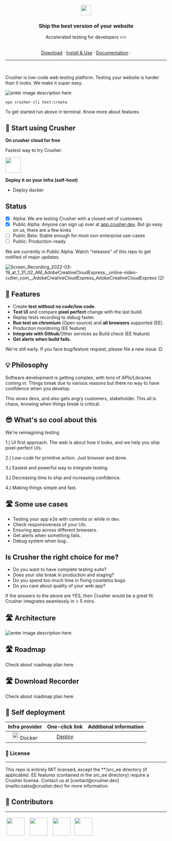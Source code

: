 <br/>
<div align="center">
<img src="https://i.imgur.com/Z6wyajH.png" height="32" style="margin: 0 auto;"/>
<h3 align="center" >Ship the best version of your website</h3>
<div>Accelerated testing for developers 🔥🔥 </div><br/>
    
<p align="center">
    <a href="https://docs.crusher.dev/docs/download">Download</a> ·
    <a href="#-start-using-crusher">Install & Use</a> ·
    <a href="https://docs.crusher.dev">Documentation</a> ·
</p>

    
<hr/>

</div>

<br>

Crusher is low-code web testing platform. Testing your website is harder than it looks. We make it super easy.


![enter image description here](https://i.imgur.com/WvwLuzk.png)


```
npx crusher-cli test:create 
```

To get started run above in terminal. Know more about features


## 🚀 Start using Crusher

**On crusher cloud for free**

Fastest way to try Crusher.

<a href="https://crusher.dev/#signup">
<img src="https://i.imgur.com/kg2eHRN.png" height="48px"/>
</a>

<br/>

**Deploy it on your infra (self-host)**

- Deploy docker

## Status

- [x] Alpha: We are testing Crusher with a closed set of customers
- [x] Public Alpha: Anyone can sign up over at [app.crusher.dev](https://app.crusher.dev). But go easy on us, there are a few kinks
- [ ] Public Beta: Stable enough for most non-enterprise use-cases
- [ ] Public: Production-ready

We are currently in Public Alpha. Watch "releases" of this repo to get notified of major updates.

![Screen_Recording_2022-03-19_at_1_31_02_AM_AdobeCreativeCloudExpress__online-video-cutter_com__AdobeCreativeCloudExpress_AdobeCreativeCloudExpress (2)](https://user-images.githubusercontent.com/16796008/159077783-fa8f20d0-663b-47d5-88a5-95e443f97168.gif)

## 🔮 Features

- Create **test without no code/low code**.
- **Test UI** and compare **pixel perfect** change with the last build.
- Replay tests recording to debug faster.
- **Run test on chromium** (Open source) and **all browsers** supported (EE).
- Production monitoring (EE feature)
- **Integrate with Github**/Other services as Build check (EE feature)
- **Get alerts when build fails.**

We're still early. If you face bug/feature request, please file a new issue :D.

## 💡 Philosophy

Software development is getting complex, with tons of APIs/Libraries coming in. Things break due to various reasons but there no way to have conifdence when you develop.

This slows devs, and also gets angry customers, stakeholder. This all is chaos, knowing when things break is critical. 

## 😎 What's so cool about this

We're reimagining testing

1.) UI first approach. The web is about how it looks, and we help you ship pixel-perfect UIs.

2.) Low-code for primitive action. Just browser and done.

3.) Easiest and powerful way to integrate testing.

3.) Decreasing time to ship and increasing confidence.

4.) Making things simple and fast.

## 🛣️ Some use cases
- Testing your app e2e with commits or while in dev.
- Check responsiveness of your UIs.
- Ensuring app across different browsers.
- Get alerts when something fails.
- Debug system when bug..

## Is Crusher the right choice for me?
- Do you want to have complete testing suite?
- Does your site break in production and staging?
- Do you spend too much time in fixing countelss bugs.
- Do you care about quality of your web app?

If the answers to the above are YES, then Crusher would be a great fit. Crusher integrates seamlessly in < 5 mins.

## 🛣️ Architecture

![enter image description here](https://i.imgur.com/wzU5fUO.png)

## 🛣️ Roadmap

Check about roadmap plan here.

## 🛣️ Download Recorder

Check about roadmap plan here.

## 🧱 Self deployment

|                                   **Infra provider**                                   |                                **One-click link**                                | **Additional information** |
| :------------------------------------------------------------------------------------: | :------------------------------------------------------------------------------: | :------------------------: |
| <div style=""> <img src="https://i.imgur.com/x2v2EpM.png" height="24px"/>Docker </div> | [Deploy](https://docs.crusher.dev/docs/self-host/how-to-setup-crusher-on-docker) |                            |

### 📝 License

<hr/>
This repo is entirely MIT licensed, except the **/src_ee directory (if applicable).
EE features (contained in the src_ee directory) require a Crusher license. Contact us at [contact@crusher.dev](mailto:sales@crusher.dev) for more information.

## 🤝 Contributors

<hr/>
<p float="left">

<img src="https://avatars.githubusercontent.com/u/6849438?v=4" height="56" style="margin: 4px;"/> &nbsp;<img src="https://avatars.githubusercontent.com/u/16796008?v=4" height="56" style="margin: 4px;"/> &nbsp;<img src="https://avatars.githubusercontent.com/u/51117080?v=4" height="56" style="margin: 4px;"/>&nbsp;<img src="https://avatars.githubusercontent.com/u/55053424?v=4" height="56" style="margin: 4px;"/>

</p>
